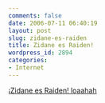 ```yaml
---
comments: false
date: 2006-07-11 06:40:19
layout: post
slug: zidane-es-raiden
title: Zidane es Raiden!
wordpress_id: 2894
categories:
- Internet
---
```


[¡Zidane es Raiden! loaahah](http://zidaneisraiden.ytmnd.com/)
